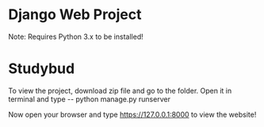 # Django Web Project
Note: Requires Python 3.x to be installed!
# Studybud
To view the project, download zip file and go to the folder. Open it in terminal and type
-- python manage.py runserver

Now open your browser and type https://127.0.0.1:8000 to view the website!
